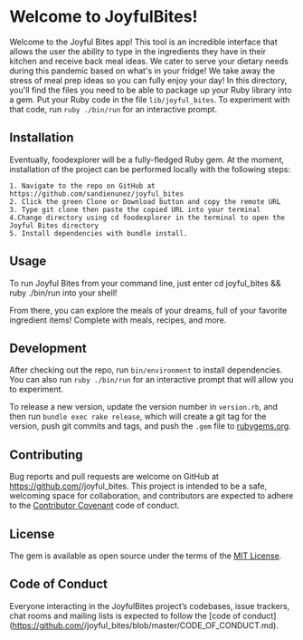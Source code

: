 # Welcome to JoyfulBites!

Welcome to the Joyful Bites app! This tool is an incredible interface that allows the user the ability to type in the ingredients they have in their kitchen and receive back meal ideas. We cater to serve your dietary needs during this pandemic based on what's in your fridge! We take away the stress of meal prep ideas so you can fully enjoy your day! In this directory, you'll find the files you need to be able to package up your Ruby library into a gem. Put your Ruby code in the file `lib/joyful_bites`. To experiment with that code, run `ruby ./bin/run` for an interactive prompt. 


## Installation
Eventually, foodexplorer will be a fully-fledged Ruby gem. At the moment, installation of the project can be performed locally with the following steps:

    1. Navigate to the repo on GitHub at https://github.com/sandienunez/joyful_bites
    2. Click the green Clone or Download button and copy the remote URL
    3. Type git clone then paste the copied URL into your terminal
    4.Change directory using cd foodexplorer in the terminal to open the Joyful Bites directory
    5. Install dependencies with bundle install.

## Usage

To run Joyful Bites from your command line, just enter cd joyful_bites && ruby ./bin/run into your shell!

From there, you can explore the meals of your dreams, full of your favorite ingredient items! Complete with meals, recipes, and more.

## Development

After checking out the repo, run `bin/environment` to install dependencies. You can also run `ruby ./bin/run` for an interactive prompt that will allow you to experiment.

To release a new version, update the version number in `version.rb`, and then run `bundle exec rake release`, which will create a git tag for the version, push git commits and tags, and push the `.gem` file to [rubygems.org](https://rubygems.org).

## Contributing

Bug reports and pull requests are welcome on GitHub at https://github.com/<github username>/joyful_bites. This project is intended to be a safe, welcoming space for collaboration, and contributors are expected to adhere to the [Contributor Covenant](http://contributor-covenant.org) code of conduct.

## License

The gem is available as open source under the terms of the [MIT License](https://opensource.org/licenses/MIT).

## Code of Conduct

Everyone interacting in the JoyfulBites project’s codebases, issue trackers, chat rooms and mailing lists is expected to follow the [code of conduct](https://github.com/<github username>/joyful_bites/blob/master/CODE_OF_CONDUCT.md).
